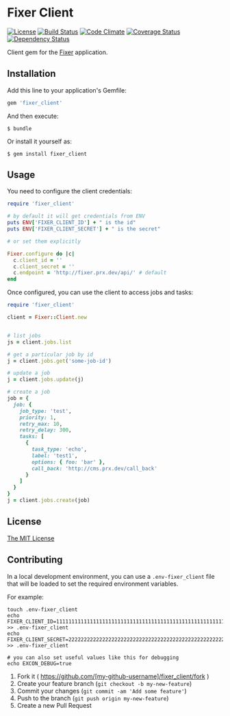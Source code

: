 # Fixer Client

[![License](https://img.shields.io/badge/license-MIT-blue.svg)](http://opensource.org/licenses/MIT)
[![Build Status](https://travis-ci.org/PRX/fixer_client.svg?branch=master)](https://travis-ci.org/PRX/fixer_client)
[![Code Climate](https://codeclimate.com/github/PRX/fixer_client/badges/gpa.svg)](https://codeclimate.com/github/PRX/fixer_client)
[![Coverage Status](https://coveralls.io/repos/PRX/fixer_client/badge.svg?branch=master)](https://coveralls.io/r/PRX/fixer_client?branch=master)
[![Dependency Status](https://gemnasium.com/PRX/fixer_client.svg)](https://gemnasium.com/PRX/fixer_client)

Client gem for the [Fixer](https://github.com/PRX/fixer.prx.org) application.

## Installation

Add this line to your application's Gemfile:

```ruby
gem 'fixer_client'
```

And then execute:

    $ bundle

Or install it yourself as:

    $ gem install fixer_client

## Usage

You need to configure the client credentials:

```ruby
require 'fixer_client'

# by default it will get credentials from ENV
puts ENV['FIXER_CLIENT_ID'] + " is the id"
puts ENV['FIXER_CLIENT_SECRET'] + " is the secret"

# or set them explicitly

Fixer.configure do |c|
  c.client_id = ''
  c.client_secret = ''
  c.endpoint = 'http://fixer.prx.dev/api/' # default
end
```

Once configured, you can use the client to access jobs and tasks:

```ruby
require 'fixer_client'

client = Fixer::Client.new


# list jobs
js = client.jobs.list

# get a particular job by id
j = client.jobs.get('some-job-id')

# update a job
j = client.jobs.update(j)

# create a job
job = {
  job: {
    job_type: 'test',
    priority: 1,
    retry_max: 10,
    retry_delay: 300,
    tasks: [
      {
        task_type: 'echo',
        label: 'test1',
        options: { foo: 'bar' },
        call_back: 'http://cms.prx.dev/call_back'
      }
    ]
  }
}
j = client.jobs.create(job)

```

## License
[The MIT License](http://opensource.org/licenses/MIT)

## Contributing

In a local development environment, you can use a `.env-fixer_client` file that will be loaded to set the required environment variables.

For example:
```
touch .env-fixer_client
echo FIXER_CLIENT_ID=1111111111111111111111111111111111111111111111111111111111111111 >> .env-fixer_client
echo FIXER_CLIENT_SECRET=2222222222222222222222222222222222222222222222222222222222222222 >> .env-fixer_client

# you can also set useful values like this for debugging
echo EXCON_DEBUG=true
```

1. Fork it ( https://github.com/[my-github-username]/fixer_client/fork )
2. Create your feature branch (`git checkout -b my-new-feature`)
3. Commit your changes (`git commit -am 'Add some feature'`)
4. Push to the branch (`git push origin my-new-feature`)
5. Create a new Pull Request
